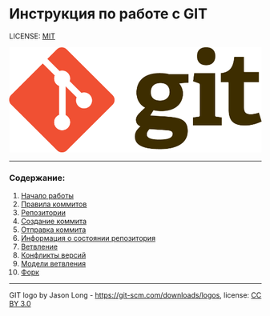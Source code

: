 # Инструкция по работе с GIT

LICENSE: [MIT](./license.md)

![](./assets/Git-Logo-2Color.png)

---

### Содержание:

1. [Начало работы](./start.md)
2. [Правила коммитов](./civilization_commit.md)
3. [Репозитории](./repository.md)
4. [Создание коммитa](./create_commit.md)
5. [Отправка коммита](./pushing_commit.md)
6. [Информация о состоянии репозитория](./repository_state.md)
7. [Ветвление](./branching.md)
8. [Конфликты версий](./version_conflict.md)
9. [Модели ветвления](./branching_patterns.md)
10. [Форк](./fork.md)

---

GIT logo by Jason Long - https://git-scm.com/downloads/logos, license: [CC BY 3.0](https://creativecommons.org/licenses/by/3.0/)
